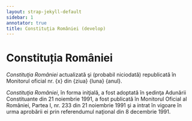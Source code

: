 ```yaml
---
layout: strap-jekyll-default
sidebar: 1
annotator: true
title: Constituția României (develop)
---
```


# Constituția României

*Constituţia României* actualizată şi (probabil niciodată) republicată în Monitorul oficial nr. {x} din {ziua} {luna} {anul}.

*Constituţia României*, în forma iniţială, a fost adoptată în şedinţa Adunării Constituante din 21 noiembrie 1991, a fost publicată în Monitorul Oficial al României, Partea I, nr. 233 din 21 noiembrie 1991 şi a intrat în vigoare în urma aprobării ei prin referendumul naţional din 8 decembrie 1991.
